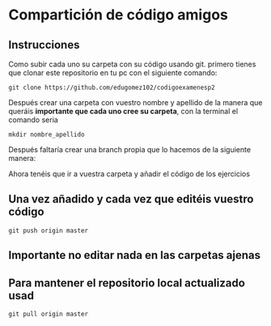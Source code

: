 # Compartición de código amigos

## Instrucciones

Como subir cada uno su carpeta con su código usando git.
primero tienes que clonar este repositorio en tu pc con el siguiente comando:

    git clone https://github.com/edugomez102/codigoexamenesp2
Después crear una carpeta con vuestro nombre y apellido de la manera que queráis **importante que cada uno cree su carpeta**, con la terminal el comando seria

    mkdir nombre_apellido
Después faltaría crear una branch propia que lo hacemos de la siguiente manera:

Ahora tenéis que ir a vuestra carpeta y añadir el código de los ejercicios
## Una vez añadido y cada vez que editéis vuestro código

    git push origin master 
    
## Importante no editar nada en las carpetas ajenas

## Para mantener el repositorio local actualizado usad
    git pull origin master
